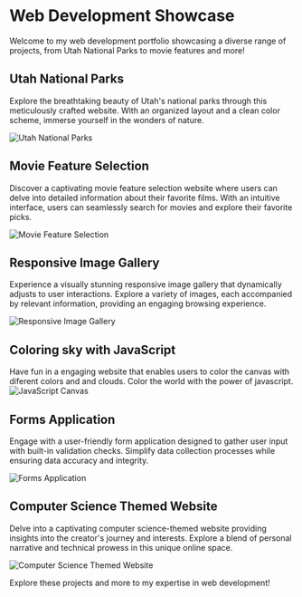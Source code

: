 # Web Development Showcase

Welcome to my web development portfolio showcasing a diverse range of projects, from Utah National Parks to movie features and more!

## Utah National Parks
Explore the breathtaking beauty of Utah's national parks through this meticulously crafted website. With an organized layout and a clean color scheme, immerse yourself in the wonders of nature.

![Utah National Parks](https://github.com/Bradon-Barfuss/Web-Development/raw/main/4%29%20Utah%20national%20parks/Assingment%204%20Image.png)

## Movie Feature Selection
Discover a captivating movie feature selection website where users can delve into detailed information about their favorite films. With an intuitive interface, users can seamlessly search for movies and explore their favorite picks.

![Movie Feature Selection](https://github.com/Bradon-Barfuss/Web-Development/raw/main/9%29%20Guest%20Book%20App/movie%20image.png)

## Responsive Image Gallery
Experience a visually stunning responsive image gallery that dynamically adjusts to user interactions. Explore a variety of images, each accompanied by relevant information, providing an engaging browsing experience.

![Responsive Image Gallery](https://github.com/Bradon-Barfuss/Web-Development/raw/main/8%29%20Responsive%20Image%20Gallery/bird%20image%201.png)

## Coloring sky with JavaScript
Have fun in a engaging website that enables users to color the canvas with diferent colors and and clouds. Color the world with the power of javascript.
![JavaScript Canvas](https://github.com/Bradon-Barfuss/Web-Development/raw/main/7%29%202D%20canvas%20graphics%20scene/Javascript%20image.png)

## Forms Application
Engage with a user-friendly form application designed to gather user input with built-in validation checks. Simplify data collection processes while ensuring data accuracy and integrity.

![Forms Application](https://github.com/Bradon-Barfuss/Web-Development/raw/main/6%29%20A%20simple%20Form/Assingment%206%20Image.png)

## Computer Science Themed Website
Delve into a captivating computer science-themed website providing insights into the creator's journey and interests. Explore a blend of personal narrative and technical prowess in this unique online space.

![Computer Science Themed Website](https://github.com/Bradon-Barfuss/Web-Development/raw/main/10%29%20Class%20Project/class%20project%20image.png)

Explore these projects and more to my expertise in web development!
